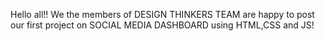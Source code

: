 Hello all!!
We the members of DESIGN THINKERS TEAM are happy to post our first project on SOCIAL MEDIA DASHBOARD using HTML,CSS and JS!
